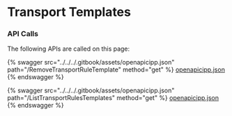 # Transport Templates

### API Calls

The following APIs are called on this page:



{% swagger src="../../../.gitbook/assets/openapicipp.json" path="/RemoveTransportRuleTemplate" method="get" %}
[openapicipp.json](../../../.gitbook/assets/openapicipp.json)
{% endswagger %}

{% swagger src="../../../.gitbook/assets/openapicipp.json" path="/ListTransportRulesTemplates" method="get" %}
[openapicipp.json](../../../.gitbook/assets/openapicipp.json)
{% endswagger %}
